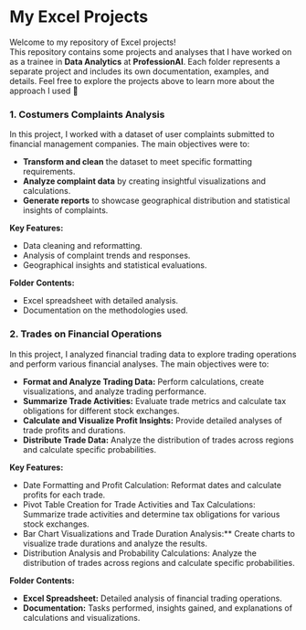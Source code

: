 # My Excel Projects 

Welcome to my repository of Excel projects!  
This repository contains some projects and analyses that I have worked on as a trainee in **Data Analytics** at **ProfessionAI**.
Each folder represents a separate project and includes its own documentation, examples, and details. 
Feel free to explore the projects above to learn more about the approach I used 🦋

### 1. **Costumers Complaints Analysis**

In this project, I worked with a dataset of user complaints submitted to financial management companies. The main objectives were to:

- **Transform and clean** the dataset to meet specific formatting requirements.
- **Analyze complaint data** by creating insightful visualizations and calculations.
- **Generate reports** to showcase geographical distribution and statistical insights of complaints.

**Key Features:**
- Data cleaning and reformatting.
- Analysis of complaint trends and responses.
- Geographical insights and statistical evaluations.

**Folder Contents:**
- Excel spreadsheet with detailed analysis.
- Documentation on the methodologies used.

### 2. **Trades on Financial Operations**

In this project, I analyzed financial trading data to explore trading operations and perform various financial analyses. The main objectives were to:

- **Format and Analyze Trading Data:** Perform calculations, create visualizations, and analyze trading performance.
- **Summarize Trade Activities:** Evaluate trade metrics and calculate tax obligations for different stock exchanges.
- **Calculate and Visualize Profit Insights:** Provide detailed analyses of trade profits and durations.
- **Distribute Trade Data:** Analyze the distribution of trades across regions and calculate specific probabilities.


**Key Features:**
- Date Formatting and Profit Calculation: Reformat dates and calculate profits for each trade.
- Pivot Table Creation for Trade Activities and Tax Calculations: Summarize trade activities and determine tax obligations for various stock exchanges.
- Bar Chart Visualizations and Trade Duration Analysis:** Create charts to visualize trade durations and analyze the results.
- Distribution Analysis and Probability Calculations: Analyze the distribution of trades across regions and calculate specific probabilities.

**Folder Contents:**

- **Excel Spreadsheet:** Detailed analysis of financial trading operations.
- **Documentation:** Tasks performed, insights gained, and explanations of calculations and visualizations.

